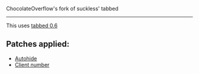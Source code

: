 ChocolateOverflow's fork of suckless' tabbed

---

This uses [tabbed 0.6](https://dl.suckless.org/tools/tabbed-0.6.tar.gz)

## Patches applied:

- [Autohide](https://tools.suckless.org/tabbed/patches/autohide/tabbed-autohide-0.6.diff)
- [Client number](https://tools.suckless.org/tabbed/patches/clientnumber/tabbed-clientnumber-0.6.diff)
